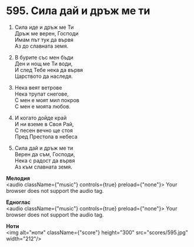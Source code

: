 # 595. Сила дай и дръж ме ти

1. Сила иде и дръж ме Ти  
Дръж ме верен, Господи  
Имам път тук да вървя  
Аз до славната земя.  

2. В бурите със мен бъди  
Ден и нощ ме Ти води,  
И след Тебе нека да вървя  
Царството да наследя.  

3. Нека веят ветрове  
Нека трупат снегове,  
С мен е моят мил покров  
С мен е моята любов.  

4. И когато дойде край  
И ни вземе в Своя Рай,  
С песен вечно ще стоя  
Пред Престола в небеса

5. Сила дай и дръж ме ти  
Верен да съм, Господи,  
Нека с радост да вървя  
Аз към славната земя.

**Мелодия**  
<audio className={"music"} controls={true} preload={"none"}>
    <source src="mp3/595.mp3" type="audio/mpeg"/>
    Your browser does not support the audio tag.
</audio>

**Едноглас**  
<audio className={"music"} controls={true} preload={"none"}>
    <source src="transp/595.mp3" type="audio/mpeg"/>
    Your browser does not support the audio tag.
</audio>

**Ноти**  
<img alt="ноти" className={"score"} height="300" src="scores/595.jpg" width="212"/>
